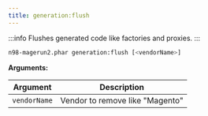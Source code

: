 ```yaml
---
title: generation:flush
---
```


:::info
Flushes generated code like factories and proxies.
:::

```sh
n98-magerun2.phar generation:flush [<vendorName>]
```

**Arguments:**

| Argument     | Description                     |
|--------------|---------------------------------|
| `vendorName` | Vendor to remove like "Magento" |
